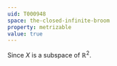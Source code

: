 ```yaml
---
uid: T000948
space: the-closed-infinite-broom
property: metrizable
value: true
---
```

Since $X$ is a subspace of $\mathbb{R}^2$.

